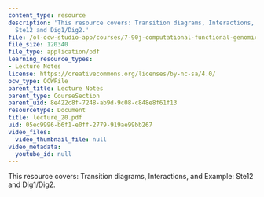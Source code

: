 ```yaml
---
content_type: resource
description: 'This resource covers: Transition diagrams, Interactions, and Example:
  Ste12 and Dig1/Dig2.'
file: /ol-ocw-studio-app/courses/7-90j-computational-functional-genomics-spring-2005/05ec9996b6f1e0ff2779919ae99bb267_lecture_20.pdf
file_size: 120340
file_type: application/pdf
learning_resource_types:
- Lecture Notes
license: https://creativecommons.org/licenses/by-nc-sa/4.0/
ocw_type: OCWFile
parent_title: Lecture Notes
parent_type: CourseSection
parent_uid: 8e422c8f-7248-ab9d-9c08-c848e8f61f13
resourcetype: Document
title: lecture_20.pdf
uid: 05ec9996-b6f1-e0ff-2779-919ae99bb267
video_files:
  video_thumbnail_file: null
video_metadata:
  youtube_id: null
---
```

This resource covers: Transition diagrams, Interactions, and Example: Ste12 and Dig1/Dig2.